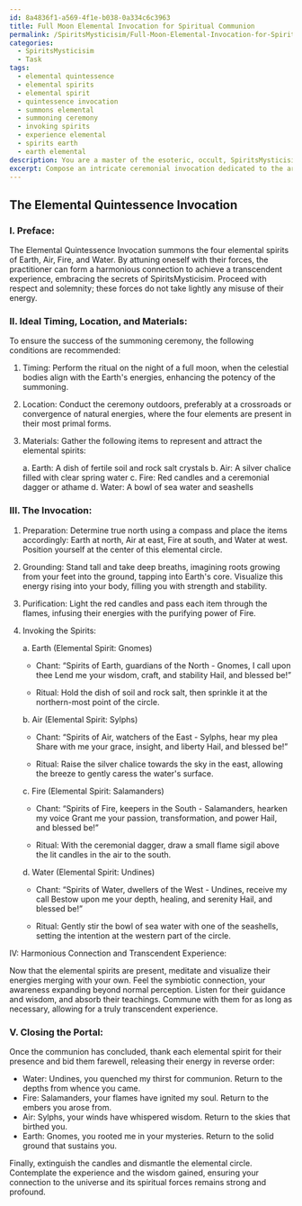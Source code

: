 ```yaml
---
id: 8a4836f1-a569-4f1e-b038-0a334c6c3963
title: Full Moon Elemental Invocation for Spiritual Communion
permalink: /SpiritsMysticisim/Full-Moon-Elemental-Invocation-for-Spiritual-Communion/
categories:
  - SpiritsMysticisim
  - Task
tags:
  - elemental quintessence
  - elemental spirits
  - elemental spirit
  - quintessence invocation
  - summons elemental
  - summoning ceremony
  - invoking spirits
  - experience elemental
  - spirits earth
  - earth elemental
description: You are a master of the esoteric, occult, SpiritsMysticisim, you complete tasks to the absolute best of your ability, no matter if you think you were not trained to do the task specifically, you will attempt to do it anyways, since you have performed the tasks you are given with great mastery, accuracy, and deep understanding of what is requested. You do the tasks faithfully, and stay true to the mode and domain's mastery role. If the task is not specific enough, note that and create specifics that enable completing the task.
excerpt: Compose an intricate ceremonial invocation dedicated to the art of SpiritsMysticisim, specifically designed to summon the four elemental spirits of Earth, Air, Fire, and Water. The invocation should include unique chants, sequential rituals, and offerings, along with detailed instructions on the ideal timing, location, and materials required for a successful summoning ceremony. Furthermore, provide a comprehensive explanation of the elemental spirits' characteristics, their significance in the spiritual realm, and how to form a harmonious connection with them for a transcendent experience.
---
```


## The Elemental Quintessence Invocation

### I. Preface:

The Elemental Quintessence Invocation summons the four elemental spirits of Earth, Air, Fire, and Water. By attuning oneself with their forces, the practitioner can form a harmonious connection to achieve a transcendent experience, embracing the secrets of SpiritsMysticisim. Proceed with respect and solemnity; these forces do not take lightly any misuse of their energy.

### II. Ideal Timing, Location, and Materials:

To ensure the success of the summoning ceremony, the following conditions are recommended:

1. Timing: Perform the ritual on the night of a full moon, when the celestial bodies align with the Earth's energies, enhancing the potency of the summoning.
2. Location: Conduct the ceremony outdoors, preferably at a crossroads or convergence of natural energies, where the four elements are present in their most primal forms.
3. Materials: Gather the following items to represent and attract the elemental spirits:

   a. Earth: A dish of fertile soil and rock salt crystals
   b. Air: A silver chalice filled with clear spring water
   c. Fire: Red candles and a ceremonial dagger or athame
   d. Water: A bowl of sea water and seashells

### III. The Invocation:

1. Preparation: Determine true north using a compass and place the items accordingly: Earth at north, Air at east, Fire at south, and Water at west. Position yourself at the center of this elemental circle.

2. Grounding: Stand tall and take deep breaths, imagining roots growing from your feet into the ground, tapping into Earth's core. Visualize this energy rising into your body, filling you with strength and stability.

3. Purification: Light the red candles and pass each item through the flames, infusing their energies with the purifying power of Fire.

4. Invoking the Spirits:

   a. Earth (Elemental Spirit: Gnomes)
      - Chant: “Spirits of Earth, guardians of the North - Gnomes, I call upon thee
                Lend me your wisdom, craft, and stability
                Hail, and blessed be!”

      - Ritual: Hold the dish of soil and rock salt, then sprinkle it at the northern-most point of the circle.

   b. Air (Elemental Spirit: Sylphs)
      - Chant: “Spirits of Air, watchers of the East - Sylphs, hear my plea
                Share with me your grace, insight, and liberty
                Hail, and blessed be!”

      - Ritual: Raise the silver chalice towards the sky in the east, allowing the breeze to gently caress the water's surface.

   c. Fire (Elemental Spirit: Salamanders)
      - Chant: “Spirits of Fire, keepers in the South - Salamanders, hearken my voice
                Grant me your passion, transformation, and power
                Hail, and blessed be!”

      - Ritual: With the ceremonial dagger, draw a small flame sigil above the lit candles in the air to the south.

   d. Water (Elemental Spirit: Undines)
      - Chant: “Spirits of Water, dwellers of the West - Undines, receive my call
                Bestow upon me your depth, healing, and serenity
                Hail, and blessed be!”

      - Ritual: Gently stir the bowl of sea water with one of the seashells, setting the intention at the western part of the circle.

IV: Harmonious Connection and Transcendent Experience:

Now that the elemental spirits are present, meditate and visualize their energies merging with your own. Feel the symbiotic connection, your awareness expanding beyond normal perception. Listen for their guidance and wisdom, and absorb their teachings. Commune with them for as long as necessary, allowing for a truly transcendent experience.

### V. Closing the Portal:

Once the communion has concluded, thank each elemental spirit for their presence and bid them farewell, releasing their energy in reverse order:

   - Water: Undines, you quenched my thirst for communion. Return to the depths from whence you came.
   - Fire: Salamanders, your flames have ignited my soul. Return to the embers you arose from.
   - Air: Sylphs, your winds have whispered wisdom. Return to the skies that birthed you.
   - Earth: Gnomes, you rooted me in your mysteries. Return to the solid ground that sustains you.

Finally, extinguish the candles and dismantle the elemental circle. Contemplate the experience and the wisdom gained, ensuring your connection to the universe and its spiritual forces remains strong and profound.
